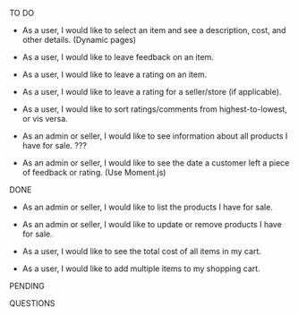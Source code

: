TO DO


* As a user, I would like to select an item and see a description, cost, and other details. (Dynamic pages)

* As a user, I would like to leave feedback on an item.

* As a user, I would like to leave a rating on an item.

* As a user, I would like to leave a rating for a seller/store (if applicable).

* As a user, I would like to sort ratings/comments from highest-to-lowest, or vis versa.

* As an admin or seller, I would like to see information about all products I have for sale. ???

* As an admin or seller, I would like to see the date a customer left a piece of feedback or rating. (Use Moment.js)


DONE
* As an admin or seller, I would like to list the products I have for sale.

* As an admin or seller, I would like to update or remove products I have for sale.

* As a user, I would like to see the total cost of all items in my cart.

* As a user, I would like to add multiple items to my shopping cart.

PENDING

QUESTIONS
